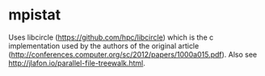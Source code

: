 mpistat
=======
Uses libcircle (https://github.com/hpc/libcircle) which is the c implementation used by the authors of the original article (http://conferences.computer.org/sc/2012/papers/1000a015.pdf).
Also see http://jlafon.io/parallel-file-treewalk.html.
